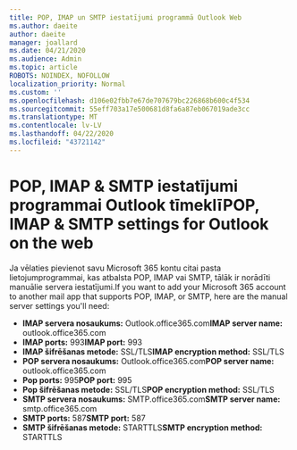 ```yaml
---
title: POP, IMAP un SMTP iestatījumi programmā Outlook Web
ms.author: daeite
author: daeite
manager: joallard
ms.date: 04/21/2020
ms.audience: Admin
ms.topic: article
ROBOTS: NOINDEX, NOFOLLOW
localization_priority: Normal
ms.custom: ''
ms.openlocfilehash: d106e02fbb7e67de707679bc226868b600c4f534
ms.sourcegitcommit: 55eff703a17e500681d8fa6a87eb067019ade3cc
ms.translationtype: MT
ms.contentlocale: lv-LV
ms.lasthandoff: 04/22/2020
ms.locfileid: "43721142"
---
```

# <a name="pop-imap--smtp-settings-for-outlook-on-the-web"></a><span data-ttu-id="6317f-102">POP, IMAP & SMTP iestatījumi programmai Outlook tīmeklī</span><span class="sxs-lookup"><span data-stu-id="6317f-102">POP, IMAP & SMTP settings for Outlook on the web</span></span>

<span data-ttu-id="6317f-103">Ja vēlaties pievienot savu Microsoft 365 kontu citai pasta lietojumprogrammai, kas atbalsta POP, IMAP vai SMTP, tālāk ir norādīti manuālie servera iestatījumi.</span><span class="sxs-lookup"><span data-stu-id="6317f-103">If you want to add your Microsoft 365 account to another mail app that supports POP, IMAP, or SMTP, here are the manual server settings you'll need:</span></span>
  
- <span data-ttu-id="6317f-104">**IMAP servera nosaukums:** Outlook.office365.com</span><span class="sxs-lookup"><span data-stu-id="6317f-104">**IMAP server name:** outlook.office365.com</span></span>
- <span data-ttu-id="6317f-105">**IMAP ports:** 993</span><span class="sxs-lookup"><span data-stu-id="6317f-105">**IMAP port:** 993</span></span>
- <span data-ttu-id="6317f-106">**IMAP šifrēšanas metode:** SSL/TLS</span><span class="sxs-lookup"><span data-stu-id="6317f-106">**IMAP encryption method:** SSL/TLS</span></span>
- <span data-ttu-id="6317f-107">**POP servera nosaukums:** Outlook.office365.com</span><span class="sxs-lookup"><span data-stu-id="6317f-107">**POP server name:** outlook.office365.com</span></span>  
- <span data-ttu-id="6317f-108">**Pop ports:** 995</span><span class="sxs-lookup"><span data-stu-id="6317f-108">**POP port:** 995</span></span>  
- <span data-ttu-id="6317f-109">**Pop šifrēšanas metode:** SSL/TLS</span><span class="sxs-lookup"><span data-stu-id="6317f-109">**POP encryption method:** SSL/TLS</span></span>  
- <span data-ttu-id="6317f-110">**SMTP servera nosaukums:** SMTP.office365.com</span><span class="sxs-lookup"><span data-stu-id="6317f-110">**SMTP server name:** smtp.office365.com</span></span>
- <span data-ttu-id="6317f-111">**SMTP ports:** 587</span><span class="sxs-lookup"><span data-stu-id="6317f-111">**SMTP port:** 587</span></span>
- <span data-ttu-id="6317f-112">**SMTP šifrēšanas metode:** STARTTLS</span><span class="sxs-lookup"><span data-stu-id="6317f-112">**SMTP encryption method:** STARTTLS</span></span>